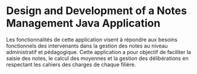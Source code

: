 # Design and Development of a Notes Management Java Application
Les fonctionnalités de cette application visent à répondre aux besoins fonctionnels des intervenants dans la gestion des notes au niveau administratif et pédagogique. Cette application a pour objectif de faciliter la saisie des notes, le calcul des moyennes et la gestion des délibérations en respectant les cahiers des charges de chaque filière.
